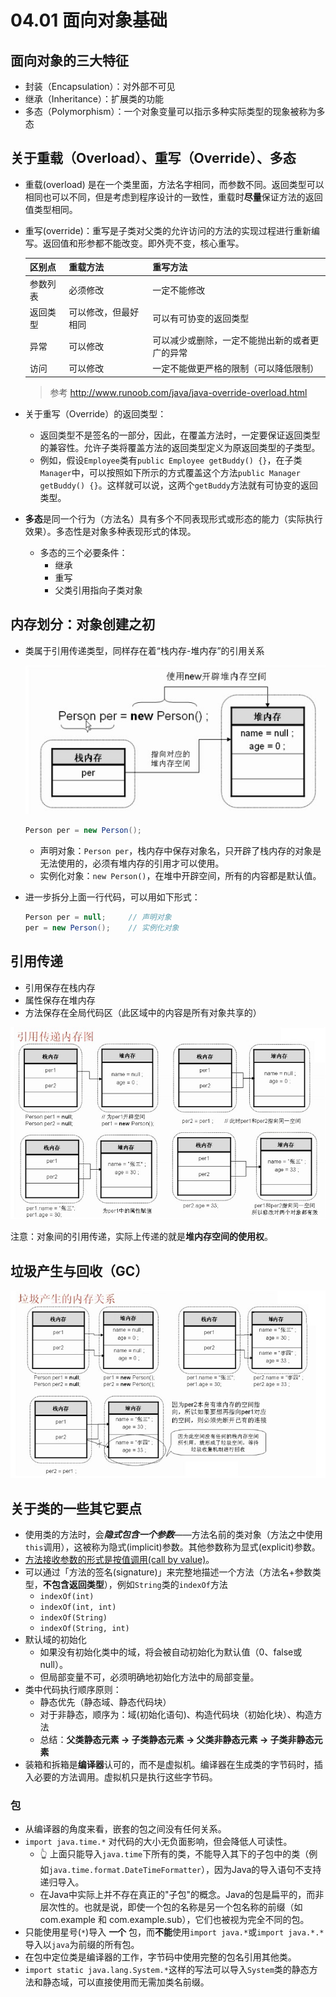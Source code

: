 # 04.01 面向对象基础

## 面向对象的三大特征

* 封装（Encapsulation）：对外部不可见
* 继承（Inheritance）：扩展类的功能
* 多态（Polymorphism）：一个对象变量可以指示多种实际类型的现象被称为多态

## 关于重载（Overload）、重写（Override）、多态

* 重载(overload) 是在一个类里面，方法名字相同，而参数不同。返回类型可以相同也可以不同，但是考虑到程序设计的一致性，重载时**尽量**保证方法的返回值类型相同。
* 重写(override)：重写是子类对父类的允许访问的方法的实现过程进行重新编写。返回值和形参都不能改变。即外壳不变，核心重写。

  |区别点|重载方法|重写方法|
  |-----|------|------|
  |参数列表|必须修改|一定不能修改|
  |返回类型|可以修改，但最好相同|可以有可协变的返回类型|
  |异常|可以修改|可以减少或删除，一定不能抛出新的或者更广的异常|
  |访问|可以修改|一定不能做更严格的限制（可以降低限制）|
  > 参考 http://www.runoob.com/java/java-override-overload.html

* 关于重写（Override）的返回类型：
    * 返回类型不是签名的一部分，因此，在覆盖方法时，一定要保证返回类型的兼容性。允许子类将覆盖方法的返回类型定义为原返回类型的子类型。
    * 例如，假设`Employee`类有`public Employee getBuddy() {}`，在子类`Manager`中，可以按照如下所示的方式覆盖这个方法`public Manager getBuddy() {}`。这样就可以说，这两个`getBuddy`方法就有可协变的返回类型。
* **多态**是同一个行为（方法名）具有多个不同表现形式或形态的能力（实际执行效果）。多态性是对象多种表现形式的体现。
  * 多态的三个必要条件：
    * 继承
    * 重写
    * 父类引用指向子类对象

## 内存划分：对象创建之初

* 类属于引用传递类型，同样存在着“栈内存-堆内存”的引用关系

  ![内存划分](./assets/memory-allocation.jpg)

  ```java
  Person per = new Person();
  ```

  * 声明对象：`Person per`，栈内存中保存对象名，只开辟了栈内存的对象是无法使用的，必须有堆内存的引用才可以使用。
  * 实例化对象：`new Person()`，在堆中开辟空间，所有的内容都是默认值。

* 进一步拆分上面一行代码，可以用如下形式：

  ```java
  Person per = null;     // 声明对象
  per = new Person();    // 实例化对象
  ```

## 引用传递

* 引用保存在栈内存
* 属性保存在堆内存
* 方法保存在全局代码区（此区域中的内容是所有对象共享的）

![内存划分](./assets/pointer.jpg)

注意：对象间的引用传递，实际上传递的就是**堆内存空间的使用权**。

## 垃圾产生与回收（GC）

![垃圾回收](./assets/gc.jpg)

## 关于类的一些其它要点

* 使用类的方法时，会***隐式包含一个参数***——方法名前的类对象（方法之中使用`this`调用），这被称为隐式(implicit)参数。其他参数称为显式(explicit)参数。
* [方法接收参数的形式是按值调用(call by value)](../03-01-数组的定义及使用.textbundle/text.md#3-使用方法交换变量值)。
* 可以通过「方法的签名(signature)」来完整地描述一个方法（方法名+参数类型，**不包含返回类型**），例如`String`类的`indexOf`方法
  * `indexOf(int)`
  * `indexOf(int, int)`
  * `indexOf(String)`
  * `indexOf(String, int)`
* 默认域的初始化
  * 如果没有初始化类中的域，将会被自动初始化为默认值（0、false或null）。
  * 但局部变量不可，必须明确地初始化方法中的局部变量。
* 类中代码执行顺序原则：
  * 静态优先（静态域、静态代码块）
  * 对于非静态，顺序为：域(初始化语句)、构造代码块（初始化块）、构造方法
  * 总结：**父类静态元素 -> 子类静态元素 -> 父类非静态元素 -> 子类非静态元素**
* 装箱和拆箱是**编译器**认可的，而不是虚拟机。编译器在生成类的字节码时，插入必要的方法调用。虚拟机只是执行这些字节码。

### 包

* 从编译器的角度来看，嵌套的包之间没有任何关系。
* `import java.time.*` 对代码的大小无负面影响，但会降低人可读性。
  * 👆 上面只能导入`java.time`下所有的类，不能导入其下的子包中的类（例如`java.time.format.DateTimeFormatter`），因为Java的导入语句不支持递归导入。
  * 在Java中实际上并不存在真正的"子包"的概念。Java的包是扁平的，而非层次性的。也就是说，即使一个包的名称是另一个包名称的前缀（如 com.example 和 com.example.sub），它们也被视为完全不同的包。
* 只能使用星号(`*`)导入 **一个** 包，而**不能**使用`import java.*`或`import java.*.*`导入以`java`为前缀的所有包。
* 在包中定位类是编译器的工作，字节码中使用完整的包名引用其他类。
* `import static java.lang.System.*`这样的写法可以导入`System`类的静态方法和静态域，可以直接使用而无需加类名前缀。
